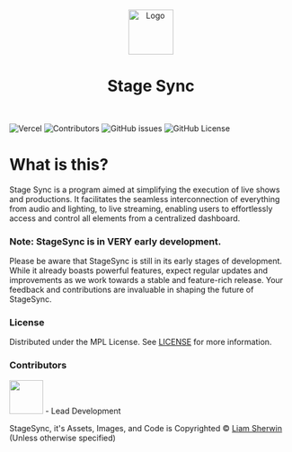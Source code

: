 <br/>
<p align="center">
  <a href="https://github.com/SpectrumPro/StageSync/">
    <img src="https://serv.hnz.li/spectrum/logo/default.png" alt="Logo" width="80" height="80">
  </a>

  <h1 align="center">Stage Sync</h1>
  <br>

</p>

![Vercel](https://therealsujitk-vercel-badge.vercel.app/?app=spectrum-website) ![Contributors](https://img.shields.io/github/contributors/SpectrumPro/StageSync?color=dark-green) ![GitHub issues](https://img.shields.io/github/issues/SpectrumPro/StageSync) ![GitHub License](https://img.shields.io/github/license/SpectrumPro/StageSync)


# What is this?
Stage Sync is a program aimed at simplifying the execution of live shows and productions. It facilitates the seamless interconnection of everything from audio and lighting, to live streaming, enabling users to effortlessly access and control all elements from a centralized dashboard.

### Note: StageSync is in VERY early development.
Please be aware that StageSync is still in its early stages of development. While it already boasts powerful features, expect regular updates and improvements as we work towards a stable and feature-rich release. Your feedback and contributions are invaluable in shaping the future of StageSync.

### License

Distributed under the MPL License. See [LICENSE](https://github.com/SpectrumPro/StageSync/blob/master/LICENSE) for more information.

### Contributors

[<img src="https://github.com/not-my-username.png" width="60px;"/>](https://github.com/not-my-username) - Lead Development 

StageSync, it's Assets, Images, and Code is Copyrighted © [Liam Sherwin](https://liamsherwin.tech) (Unless otherwise specified)
